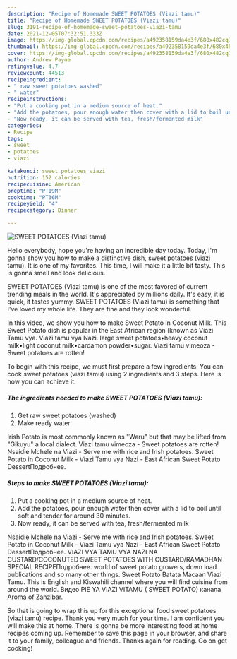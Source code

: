```yaml
---
description: "Recipe of Homemade SWEET POTATOES (Viazi tamu)"
title: "Recipe of Homemade SWEET POTATOES (Viazi tamu)"
slug: 3191-recipe-of-homemade-sweet-potatoes-viazi-tamu
date: 2021-12-05T07:32:51.333Z
image: https://img-global.cpcdn.com/recipes/a492358159da4e3f/680x482cq70/sweet-potatoes-viazi-tamu-recipe-main-photo.jpg
thumbnail: https://img-global.cpcdn.com/recipes/a492358159da4e3f/680x482cq70/sweet-potatoes-viazi-tamu-recipe-main-photo.jpg
cover: https://img-global.cpcdn.com/recipes/a492358159da4e3f/680x482cq70/sweet-potatoes-viazi-tamu-recipe-main-photo.jpg
author: Andrew Payne
ratingvalue: 4.7
reviewcount: 44513
recipeingredient:
- " raw sweet potatoes washed"
- " water"
recipeinstructions:
- "Put a cooking pot in a medium source of heat."
- "Add the potatoes, pour enough water then cover with a lid to boil until soft and tender for around 30 minutes."
- "Now ready, it can be served with tea, fresh/fermented milk"
categories:
- Recipe
tags:
- sweet
- potatoes
- viazi

katakunci: sweet potatoes viazi 
nutrition: 152 calories
recipecuisine: American
preptime: "PT19M"
cooktime: "PT36M"
recipeyield: "4"
recipecategory: Dinner

---
```



![SWEET POTATOES (Viazi tamu)](https://img-global.cpcdn.com/recipes/a492358159da4e3f/680x482cq70/sweet-potatoes-viazi-tamu-recipe-main-photo.jpg)

Hello everybody, hope you're having an incredible day today. Today, I'm gonna show you how to make a distinctive dish, sweet potatoes (viazi tamu). It is one of my favorites. This time, I will make it a little bit tasty. This is gonna smell and look delicious.

SWEET POTATOES (Viazi tamu) is one of the most favored of current trending meals in the world. It's appreciated by millions daily. It's easy, it is quick, it tastes yummy. SWEET POTATOES (Viazi tamu) is something that I've loved my whole life. They are fine and they look wonderful.

In this video, we show you how to make Sweet Potato in Coconut Milk. This Sweet Potato dish is popular in the East African region (known as Viazi Tamu vya. Viazi tamu vya Nazi. large sweet potatoes•heavy coconut milk•light coconut milk•cardamon powder•sugar. Viazi tamu vimeoza - Sweet potatoes are rotten!


To begin with this recipe, we must first prepare a few ingredients. You can cook sweet potatoes (viazi tamu) using 2 ingredients and 3 steps. Here is how you can achieve it.

<!--inarticleads1-->

##### The ingredients needed to make SWEET POTATOES (Viazi tamu):

1. Get  raw sweet potatoes (washed)
1. Make ready  water


Irish Potato is most commonly known as &#34;Waru&#34; but that may be lifted from &#34;Gikuyu&#34; a local dialect. Viazi tamu vimeoza - Sweet potatoes are rotten! Nsaidie Mchele na Viazi - Serve me with rice and Irish potatoes. Sweet Potato in Coconut Milk - Viazi Tamu vya Nazi - East African Sweet Potato DessertПодробнее. 

<!--inarticleads2-->

##### Steps to make SWEET POTATOES (Viazi tamu):

1. Put a cooking pot in a medium source of heat.
1. Add the potatoes, pour enough water then cover with a lid to boil until soft and tender for around 30 minutes.
1. Now ready, it can be served with tea, fresh/fermented milk


Nsaidie Mchele na Viazi - Serve me with rice and Irish potatoes. Sweet Potato in Coconut Milk - Viazi Tamu vya Nazi - East African Sweet Potato DessertПодробнее. VIAZI VYA TAMU VYA NAZI NA CUSTARD/COCONUTED SWEET POTATOES WITH CUSTARD/RAMADHAN SPECIAL RECIPEПодробнее. world of sweet potato growers, down load publications and so many other things. Sweet Potato Batata Macaan Viazi Tamu. This is English and Kiswahili channel where you will find cuisine from around the world. Видео PIE YA VIAZI VITAMU ( SWEET POTATO) канала Aroma of Zanzibar. 

So that is going to wrap this up for this exceptional food sweet potatoes (viazi tamu) recipe. Thank you very much for your time. I am confident you will make this at home. There is gonna be more interesting food at home recipes coming up. Remember to save this page in your browser, and share it to your family, colleague and friends. Thanks again for reading. Go on get cooking!
